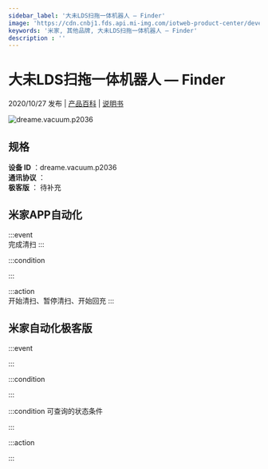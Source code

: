 ```yaml
---
sidebar_label: '大未LDS扫拖一体机器人 — Finder'
image: 'https://cdn.cnbj1.fds.api.mi-img.com/iotweb-product-center/developer_15997915709249K6pXFYs.png?GalaxyAccessKeyId=AKVGLQWBOVIRQ3XLEW&Expires=9223372036854775807&Signature=wUs+ZAZNBOPjMRPnvFE3ljJ0BMM='
keywords: '米家, 其他品牌, 大未LDS扫拖一体机器人 — Finder'
description : ''
---
```

# 大未LDS扫拖一体机器人 — Finder

2020/10/27 发布 | [产品百科](https://home.mi.com/webapp/content/baike/product/index.html?model=dreame.vacuum.p2036/) | [说明书](https://home.mi.com/views/introduction.html?model=dreame.vacuum.p2036&region=cn)

![dreame.vacuum.p2036](https://cdn.cnbj1.fds.api.mi-img.com/iotweb-product-center/developer_15997915709249K6pXFYs.png?GalaxyAccessKeyId=AKVGLQWBOVIRQ3XLEW&Expires=9223372036854775807&Signature=wUs+ZAZNBOPjMRPnvFE3ljJ0BMM=)

## 规格  
> 
**设备 ID** ：dreame.vacuum.p2036  
**通讯协议** ：  
**极客版**  ： 待补充 


## 米家APP自动化  

:::event  
完成清扫
:::

:::condition  

:::

:::action   
开始清扫、暂停清扫、开始回充
:::

## 米家自动化极客版  

:::event  

:::

:::condition  

:::

:::condition 可查询的状态条件  

:::

:::action  

:::

        
